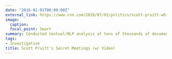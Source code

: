 ```yaml
---
date: "2016-01-01T00:00:00Z"
external_link: https://www.cnn.com/2018/07/02/politics/scott-pruitt-whistleblower-secret-calendar/index.html
image:
  caption: 
  focal_point: Smart
summary: Conducted textual/NLP analysis of tens of thousands of documents to identify instances of the EPA administrator's secret meetings
tags:
- Investigative
title: Scott Pruitt's Secret Meetings (w/ Video)
---
```

